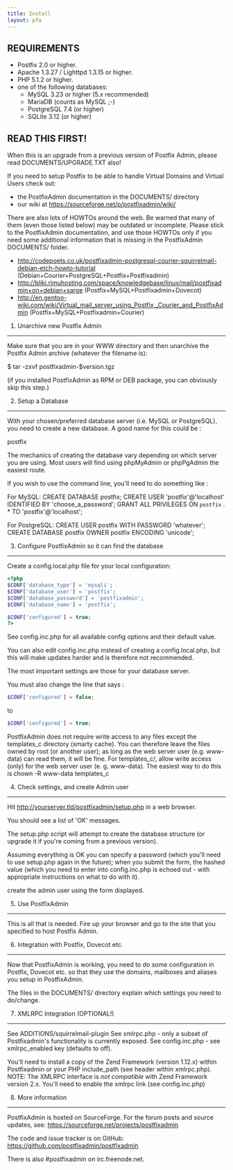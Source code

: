 ```yaml
---
title: Install
layout: pfa
---
```


REQUIREMENTS
------------
- Postfix 2.0 or higher.
- Apache 1.3.27 / Lighttpd 1.3.15 or higher.
- PHP 5.1.2 or higher.
- one of the following databases:
  - MySQL 3.23 or higher (5.x recommended)
  - MariaDB (counts as MySQL ;-)
  - PostgreSQL 7.4 (or higher)
  - SQLite 3.12 (or higher)


READ THIS FIRST!
----------------
When this is an upgrade from a previous version of Postfix Admin, please read 
DOCUMENTS/UPGRADE.TXT also!

If you need to setup Postfix to be able to handle Virtual Domains and Virtual
Users check out:

  - the PostfixAdmin documentation in the DOCUMENTS/ directory
  - our wiki at https://sourceforge.net/p/postfixadmin/wiki/

There are also lots of HOWTOs around the web. Be warned that many of them 
(even those listed below) may be outdated or incomplete. 
Please stick to the PostfixAdmin documentation, and use those HOWTOs only if
you need some additional information that is missing in the PostfixAdmin 
DOCUMENTS/ folder.

  - http://codepoets.co.uk/postfixadmin-postgresql-courier-squirrelmail-debian-etch-howto-tutorial (Debian+Courier+PostgreSQL+Postfix+Postfixadmin)
  - http://bliki.rimuhosting.com/space/knowledgebase/linux/mail/postfixadmin+on+debian+sarge (Postfix+MySQL+Postfixadmin+Dovecot)
  - http://en.gentoo-wiki.com/wiki/Virtual_mail_server_using_Postfix,_Courier_and_PostfixAdmin (Postfix+MySQL+Postfixadmin+Courier)


1. Unarchive new Postfix Admin
----------------------------------

Make sure that you are in your WWW directory and then unarchive the
Postfix Admin archive (whatever the filename is):

  $ tar -zxvf postfixadmin-$version.tgz

(if you installed PostfixAdmin as RPM or DEB package, you can obviously skip this step.)


2. Setup a Database
-------------------

With your chosen/preferred database server (i.e. MySQL or PostgreSQL), 
you need to create a new database. A good name for this could be :

  postfix

The mechanics of creating the database vary depending on which server 
you are using. Most users will find using phpMyAdmin or phpPgAdmin the
easiest route.

If you wish to use the command line, you'll need to do something like :

For MySQL:
  CREATE DATABASE postfix;
  CREATE USER 'postfix'@'localhost' IDENTIFIED BY 'choose_a_password';
  GRANT ALL PRIVILEGES ON `postfix` . * TO 'postfix'@'localhost';

For PostgreSQL:
  CREATE USER postfix WITH PASSWORD 'whatever';
  CREATE DATABASE postfix OWNER postfix ENCODING 'unicode';


3. Configure PostfixAdmin so it can find the database
-----------------------------------------------------

Create a config.local.php file for your local configuration:

```php
<?php
$CONF['database_type'] = 'mysqli';
$CONF['database_user'] = 'postfix';
$CONF['database_password'] = 'postfixadmin';
$CONF['database_name'] = 'postfix';

$CONF['configured'] = true;
?>
```

See config.inc.php for all available config options and their default value.

You can also edit config.inc.php instead of creating a config.local.php,
but this will make updates harder and is therefore not recommended.

The most important settings are those for your database server.

You must also change the line that says :

```php
$CONF['configured'] = false;
```
to
```php
$CONF['configured'] = true;
```

PostfixAdmin does not require write access to any files except the templates_c 
directory (smarty cache). You can therefore leave the files owned by root (or
another user); as long as the web server user (e.g. www-data) can read them, it
will be fine.
For templates_c/, allow write access (only) for the web server user (e. g. www-data).
The easiest way to do this is   chown -R www-data templates_c


4. Check settings, and create Admin user
----------------------------------------

Hit http://yourserver.tld/postfixadmin/setup.php in a web browser.

You should see a list of 'OK' messages. 

The setup.php script will attempt to create the database structure 
(or upgrade it if you're coming from a previous version). 

Assuming everything is OK you can specify a password (which you'll 
need to use setup.php again in the future); when you submit the form, 
the hashed value (which you need to enter into config.inc.php is echoed 
out - with appropriate instructions on what to do with it).

create the admin user using the form displayed.

5. Use PostfixAdmin
-------------------

This is all that is needed. Fire up your browser and go to the site that you
specified to host Postfix Admin.

6. Integration with Postfix, Dovecot etc.
-----------------------------------------

Now that PostfixAdmin is working, you need to do some configuration in Postfix,
Dovecot etc. so that they use the domains, mailboxes and aliases you setup in
PostfixAdmin.

The files in the DOCUMENTS/ directory explain which settings you need to
do/change.

7. XMLRPC Integration (OPTIONAL!)
--------------------------------

See ADDITIONS/squirrelmail-plugin
See xmlrpc.php - only a subset of Postfixadmin's functionality is currently exposed.
See config.inc.php - see xmlrpc_enabled key (defaults to off).

You'll need to install a copy of the Zend Framework (version 1.12.x) within Postfixadmin
or your PHP include_path (see header within xmlrpc.php).
NOTE: The XMLRPC interface is _not compatible_ with Zend Framework version 2.x.
You'll need to enable the xmlrpc link (see config.inc.php)

8. More information
-------------------

PostfixAdmin is hosted on SourceForge. For the forum posts and source updates, see:
    https://sourceforge.net/projects/postfixadmin

The code and issue tracker is on GitHub:
    https://github.com/postfixadmin/postfixadmin

There is also #postfixadmin on irc.freenode.net.